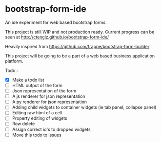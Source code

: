 # bootstrap-form-ide

An ide experiment for web based bootstrap forms.

This project is still WIP and not production ready. Current progress can be seen at 
http://ctengiz.github.io/bootstrap-form-ide/

Heavily inspired from https://github.com/frappe/bootstrap-form-builder

This project will be going to be a part of a web based business application platform.

Todo :

- [x] Make a todo list
- [ ] HTML output of the form
- [ ] Json representation of the form
- [ ] A js renderer for json representation
- [ ] A py renderer for json representation
- [ ] Adding child widgets to container widgets (ie tab panel, collapse panel)
- [ ] Editing raw html of a cell
- [ ] Property editing of widgets
- [ ] Row delete
- [ ] Assign correct id's to dropped widgets
- [ ] Move this todo to issues